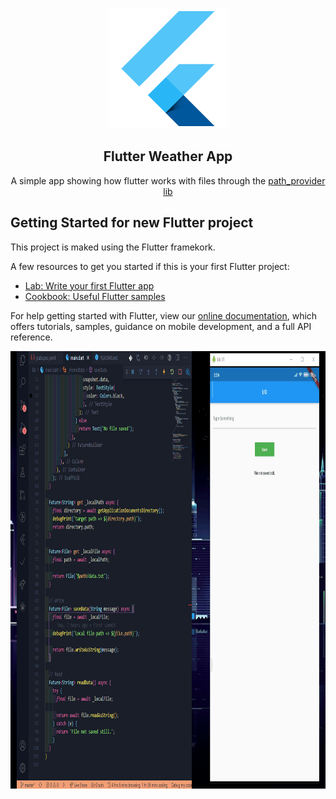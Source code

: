 <br/>

<p  align="center">

<img src="https://github.com/s7Thiago/Flutter-EarthQuakeApp/blob/master/android/app/src/main/res/mipmap-xxxhdpi/ic_launcher.png">
<h2 align="center">Flutter Weather App</h2>

<p align="center">A simple app showing how flutter works with files through the <a href="https://pub.dev/packages/path_provider">path_provider lib</a>
</p>

## Getting Started for new Flutter project

This project is maked using the Flutter framekork.

A few resources to get you started if this is your first Flutter project:

- [Lab: Write your first Flutter app](https://flutter.dev/docs/get-started/codelab)
- [Cookbook: Useful Flutter samples](https://flutter.dev/docs/cookbook)

For help getting started with Flutter, view our
[online documentation](https://flutter.dev/docs), which offers tutorials,
samples, guidance on mobile development, and a full API reference.

<p align="center">
</p>
</p>
    <img src="app.gif" height="700"></img>
